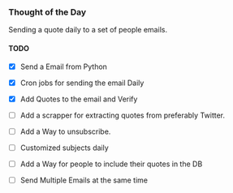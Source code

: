 ### Thought of the Day
Sending a quote daily to a set of people emails.

#### TODO
- [x] Send a Email from Python
- [x] Cron jobs for sending the email Daily 
- [x] Add Quotes to the email and Verify 
- [ ] Add a scrapper for extracting quotes from  preferably Twitter.
- [ ] Add a Way to unsubscribe. 
- [ ] Customized subjects daily 
- [ ] Add a Way for people to include their quotes in the DB
- [ ] Send Multiple Emails at the same time

  
 
